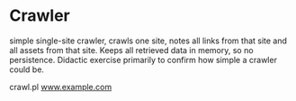 # Crawler

simple single-site crawler, crawls one site, notes all links from that site and all assets from that site. Keeps all retrieved data in memory, so no persistence. Didactic exercise primarily to confirm how simple a crawler could be.

crawl.pl www.example.com

